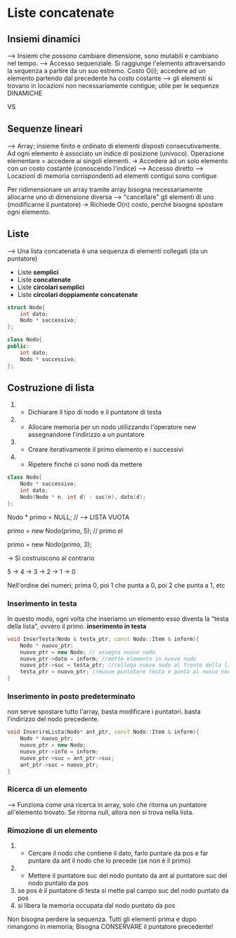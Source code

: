 # Liste concatenate

## Insiemi dinamici

--> Insiemi che possono cambiare dimensione, sono mutabili e cambiano nel tempo.
--> Accesso sequenziale. Si raggiunge l'elemento attraversando la sequenza a partire da un suo estremo. Costo O(i); accedere ad un elemento partendo dal precedente ha costo costante
--> gli elementi si trovano in locazioni non necessariamente contigue; utile per le sequenze DINAMICHE

VS

## Sequenze lineari

--> Array; insieme finito e ordinato di elementi disposti consecutivamente. Ad ogni elemento è associato un indice di posizione (univoco). Operazione elementare = accedere ai singoli elementi. -> Accedere ad un solo elemento con un costo costante (conoscendo l'indice)
--> Accesso diretto
--> Locazioni di memoria corrispondenti ad elementi contigui sono contigue

Per ridimensionare un array tramite array bisogna necessariamente allocarne uno di dimensione diversa --> "cancellare" gli elementi di uno (modificarne il puntatore) -> Richiede O(n) costo, perché bisogna spostare ogni elemento.

## Liste

--> Una lista concatenata è una sequenza di elementi collegati (da un puntatore)

- Liste **semplici**
- Liste **concatenate**
- Liste **circolari semplici**
- Liste **circolari doppiamente concatenate**

```cpp
struct Nodo{
    int dato; 
    Nodo * successivo;
};
```

```cpp
class Nodo{
public: 
    int dato; 
    Nodo * successivo;
};
```

## Costruzione di lista

1) - Dichiarare il tipo di nodo e il puntatore di testa
2) - Allocare memoria per un nodo utilizzando l'operatore new assegnandone l'indirizzo a un puntatore
3) - Creare iterativamente il primo elemento e i successivi
4) - Ripetere finché ci sono nodi da mettere

```cpp
class Nodo{
    Nodo * successivo;
    int dato; 
    Nodo(Nodo * n, int d) : suc(n), dato(d); 
};
```

Nodo * primo = NULL;  //  --> LISTA VUOTA

primo = new Nodo(primo, 5);  // primo el

primo = new Nodo(primo, 3);

-> Si costruiscono al contrario

5 -> 4 -> 3 -> 2 -> 1 -> 0

Nell'ordine dei numeri; prima 0, poi 1 che punta a 0, poi 2 che punta a 1, etc

### Inserimento in testa

In questo modo, ogni volta che inseriamo un elemento esso diventa la "testa della lista", ovvero il primo. **inserimento in testa**

```cpp
void InserTesta(Nodo & testa_ptr, const Nodo::Item & inform){
    Nodo * nuovo_ptr; 
    nuovo_ptr = new Nodo; // assegna nuovo nodo
    nuovo_ptr->dato = inform; //mette elemento in nuovo nodo
    nuovo_ptr->suc = testa_ptr; //collega nuovo nodo al fronte della lista
    testa_ptr = nuovo_ptr; //muove puntatore testa e punta al nuovo nodo
}
```

### Inserimento in posto predeterminato

non serve spostare tutto l'array, basta modificare i puntatori.
basta l'indirizzo del nodo precedente.

```cpp
void InserireLista(Nodo* ant_ptr, const Nodo::Item & inform){
    Nodo * nuovo_ptr; 
    nuovo_ptr = new Nodo; 
    nuovo_ptr->info = inform; 
    nuovo_ptr->suc = ant_ptr->suc; 
    ant_ptr->suc = nuovo_ptr; 
}
```

### Ricerca di un elemento

--> Funziona come una ricerca in array, solo che ritorna un puntatore all'elemento trovato. Se ritorna null, allora non si trova nella lista.

### Rimozione di un elemento

1) - Cercare il nodo che contiene il dato, farlo puntare da pos e far puntare da ant il nodo che lo precede (se non è il primo)
2) - Mettere il puntatore suc del nodo puntato da ant al puntatore suc del nodo puntato da pos
3) se pos è il puntatore di testa si mette pal campo suc del nodo puntato da pos
4) si libera la memoria occupata dal nodo puntato da pos

Non bisogna perdere la sequenza. Tutti gli elementi prima e dopo rimangono in memoria; Bisogna CONSERVARE il puntatore precedente!
